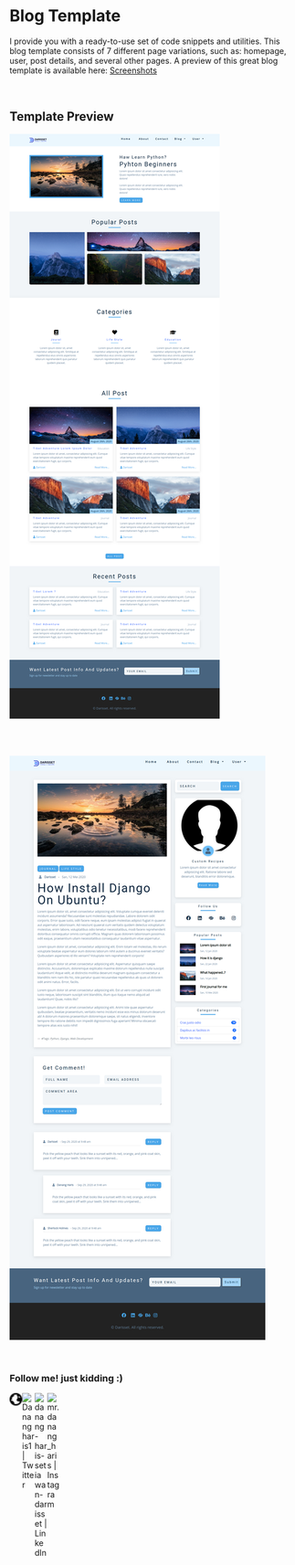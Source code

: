 # Blog Template


I provide you with a ready-to-use set of code snippets and utilities. This blog template consists of 7 different page variations, such as: homepage, user, post details, and several other pages. A preview of this great blog template is available here: [Screenshots](screenshot/)

<br/>

## Template Preview

<kbd>![Home](screenshot/home.png)<kbd/>

<br/>
</br>

<kbd>![Detail post](screenshot/detail-post.png)<kbd/>
     
<br>

### Follow me! just kidding :)

[<img align="left" alt="darisset.site" width="22px" src="https://raw.githubusercontent.com/iconic/open-iconic/master/svg/globe.svg" />][website]
[<img align="left" alt="Danangharis1 | Twitter" width="22px" src="https://cdn.jsdelivr.net/npm/simple-icons@v3/icons/twitter.svg" />][twitter]
[<img align="left" alt="danang-haris-setiawan-darisset | LinkedIn" width="22px" src="https://cdn.jsdelivr.net/npm/simple-icons@v3/icons/linkedin.svg" />][linkedin]
[<img align="left" alt="mr.danang_haris | Instagram" width="22px" src="https://cdn.jsdelivr.net/npm/simple-icons@v3/icons/instagram.svg" />][instagram]

<br />

[website]: https://darisset.site
[twitter]: https://twitter.com/Danangharisset1
[instagram]: https://www.instagram.com/mr.danang_haris
[linkedin]: https://www.linkedin.com/in/danang-haris-setiawan-darisset
[webdevplaylist]: https://github.com/danangharissetiawan/danangharissetiawan
